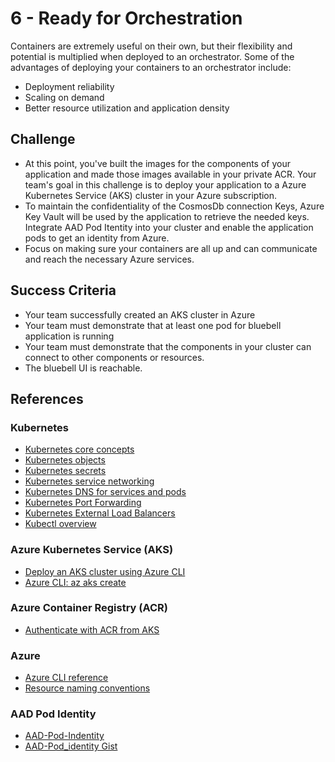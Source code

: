 # 6 - Ready for Orchestration

Containers are extremely useful on their own, but their flexibility and potential is multiplied when deployed to an orchestrator. Some of the advantages of deploying your containers to an orchestrator include:

- Deployment reliability
- Scaling on demand
- Better resource utilization and application density

## Challenge

- At this point, you've built the images for the components of your application and made those images available in your private ACR. Your team's goal in this challenge is to deploy your application to a Azure Kubernetes Service (AKS) cluster in your Azure subscription.
- To maintain the confidentiality of the CosmosDb connection Keys, Azure Key Vault will be used by the application to retrieve the needed keys. Integrate AAD Pod Itentity into your cluster and enable the application pods to get an identity from Azure.
- Focus on making sure your containers are all up and can communicate and reach the necessary Azure services.

## Success Criteria

- Your team  successfully created an AKS cluster in Azure
- Your team  must demonstrate that at least one pod for bluebell application is running
- Your team must demonstrate that the components in your cluster can connect to other components or resources.
- The bluebell UI is reachable.

## References

### Kubernetes

- [Kubernetes core concepts](https://docs.microsoft.com/en-us/azure/aks/concepts-clusters-workloads)
- [Kubernetes objects](https://kubernetes.io/docs/concepts/overview/working-with-objects/kubernetes-objects/)
- [Kubernetes secrets](https://kubernetes.io/docs/concepts/configuration/secret/)
- [Kubernetes service networking](https://kubernetes.io/docs/concepts/services-networking/)
- [Kubernetes DNS for services and pods](https://kubernetes.io/docs/concepts/services-networking/dns-pod-service/)
- [Kubernetes Port Forwarding](https://kubernetes.io/docs/tasks/access-application-cluster/port-forward-access-application-cluster/)
- [Kubernetes External Load Balancers](https://kubernetes.io/docs/tasks/access-application-cluster/create-external-load-balancer/)
- [Kubectl overview](https://kubernetes.io/docs/user-guide/kubectl-overview/)

### Azure Kubernetes Service (AKS)

- [Deploy an AKS cluster using Azure CLI](https://docs.microsoft.com/en-us/azure/aks/kubernetes-walkthrough)
- [Azure CLI: az aks create](https://docs.microsoft.com/en-us/cli/azure/aks?view=azure-cli-latest#az-aks-create)

### Azure Container Registry (ACR)

- [Authenticate with ACR from AKS](https://docs.microsoft.com/en-us/azure/container-registry/container-registry-auth-aks)
  
### Azure

- [Azure CLI reference](https://docs.microsoft.com/en-us/cli/azure/get-started-with-azure-cli)
- [Resource naming conventions](https://docs.microsoft.com/en-us/azure/architecture/best-practices/naming-conventions)

### AAD Pod Identity

- [AAD-Pod-Indentity](https://github.com/Azure/aad-pod-identity)
- [AAD-Pod_identity Gist](https://gist.github.com/evillgenius75/d1c5cdcdf602c4ccd57e56ce330f49de)
